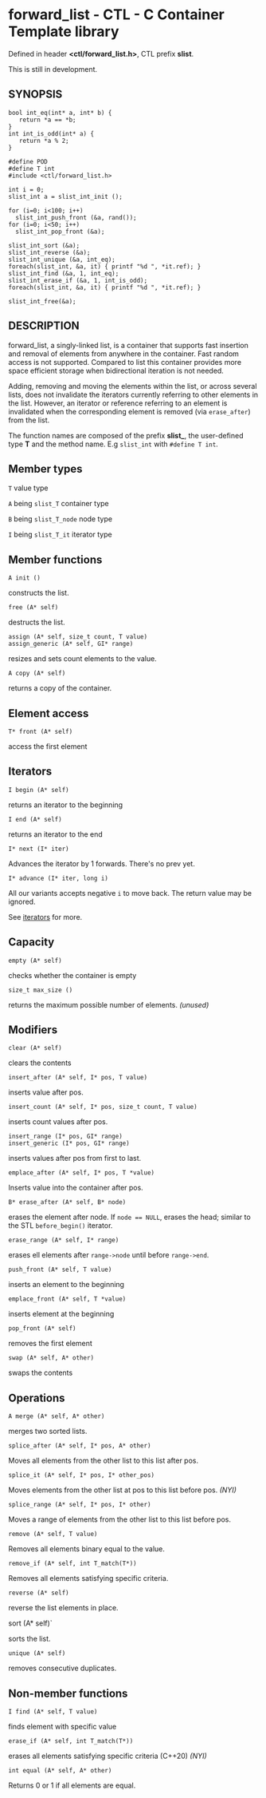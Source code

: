 # forward_list - CTL - C Container Template library

Defined in header **<ctl/forward_list.h>**, CTL prefix **slist**.

This is still in development.

## SYNOPSIS

    bool int_eq(int* a, int* b) {
       return *a == *b;
    }
    int int_is_odd(int* a) {
       return *a % 2;
    }

    #define POD
    #define T int
    #include <ctl/forward_list.h>

    int i = 0;
    slist_int a = slist_int_init ();

    for (i=0; i<100; i++)
      slist_int_push_front (&a, rand());
    for (i=0; i<50; i++)
      slist_int_pop_front (&a);

    slist_int_sort (&a);
    slist_int_reverse (&a);
    slist_int_unique (&a, int_eq);
    foreach(slist_int, &a, it) { printf "%d ", *it.ref); }
    slist_int_find (&a, 1, int_eq);
    slist_int_erase_if (&a, 1, int_is_odd);
    foreach(slist_int, &a, it) { printf "%d ", *it.ref); }

    slist_int_free(&a);

## DESCRIPTION

forward_list, a singly-linked list, is a container that supports fast insertion
and removal of elements from anywhere in the container. Fast random access is
not supported. Compared to list this container provides more space efficient
storage when bidirectional iteration is not needed.

Adding, removing and moving the elements within the list, or across several
lists, does not invalidate the iterators currently referring to other elements
in the list. However, an iterator or reference referring to an element is
invalidated when the corresponding element is removed (via `erase_after`) from the
list.

The function names are composed of the prefix **slist_**, the user-defined type
**T** and the method name. E.g `slist_int` with `#define T int`.

## Member types

`T`                       value type

`A` being `slist_T`       container type

`B` being `slist_T_node`  node type

`I` being `slist_T_it`    iterator type

## Member functions

    A init ()

constructs the list.

    free (A* self)

destructs the list.

    assign (A* self, size_t count, T value)
    assign_generic (A* self, GI* range)

resizes and sets count elements to the value.

    A copy (A* self)

returns a copy of the container.

## Element access

    T* front (A* self)

access the first element

## Iterators

    I begin (A* self)

returns an iterator to the beginning

    I end (A* self)

returns an iterator to the end

    I* next (I* iter)

Advances the iterator by 1 forwards. There's no prev yet.

    I* advance (I* iter, long i)

All our variants accepts negative `i` to move back. The return value may be ignored.


See [iterators](iterators.md) for more.

## Capacity

    empty (A* self)

checks whether the container is empty

    size_t max_size ()

returns the maximum possible number of elements. _(unused)_

## Modifiers

    clear (A* self)

clears the contents

    insert_after (A* self, I* pos, T value)

inserts value after pos.

    insert_count (A* self, I* pos, size_t count, T value)

inserts count values after pos.

    insert_range (I* pos, GI* range)
    insert_generic (I* pos, GI* range)

inserts values after pos from first to last.

    emplace_after (A* self, I* pos, T *value)

Inserts value into the container after pos.

    B* erase_after (A* self, B* node)

erases the element after node. If `node == NULL`, erases the head; similar to
the STL `before_begin()` iterator.

    erase_range (A* self, I* range)

erases ell elements after `range->node` until before `range->end`.

    push_front (A* self, T value)

inserts an element to the beginning

    emplace_front (A* self, T *value)

inserts element at the beginning

    pop_front (A* self)

removes the first element

    swap (A* self, A* other)

swaps the contents

## Operations

    A merge (A* self, A* other)

merges two sorted lists.

    splice_after (A* self, I* pos, A* other)

Moves all elements from the other list to this list after pos.

    splice_it (A* self, I* pos, I* other_pos)

Moves elements from the other list at pos to this list before pos. _(NYI)_

    splice_range (A* self, I* pos, I* other)

Moves a range of elements from the other list to this list before pos.

    remove (A* self, T value)

Removes all elements binary equal to the value.

    remove_if (A* self, int T_match(T*))

Removes all elements satisfying specific criteria.

    reverse (A* self)

reverse the list elements in place.

   sort (A* self)`

sorts the list.

    unique (A* self)

removes consecutive duplicates.

## Non-member functions

    I find (A* self, T value)

finds element with specific value

    erase_if (A* self, int T_match(T*))

erases all elements satisfying specific criteria (C++20) _(NYI)_

    int equal (A* self, A* other)

Returns 0 or 1 if all elements are equal.
